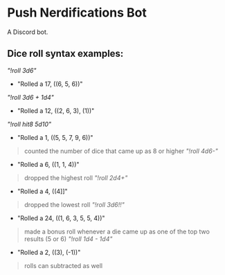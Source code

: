 # Push Nerdifications Bot
A Discord bot.

## Dice roll syntax examples:
*"!roll 3d6"*
* "Rolled a 17, ((6, 5, 6))"
>
*"!roll 3d6 + 1d4"*
* "Rolled a 12, ((2, 6, 3), (1))"
>
*"!roll hit8 5d10"*
* "Rolled a 1, ((5, 5, 7, 9, 6))"
> counted the number of dice that came up as 8 or higher
*"!roll 4d6-"*
* "Rolled a 6, ((1, 1, 4))"
> dropped the highest roll
*"!roll 2d4+"*
* "Rolled a 4, ((4]]"
> dropped the lowest roll
*"!roll 3d6!!"*
* "Rolled a 24, ((1, 6, 3, 5, 5, 4))"
> made a bonus roll whenever a die came up as one of the top two results (5 or 6)
*"!roll 1d4 - 1d4"*
* "Rolled a 2, ((3), (-1))"
> rolls can subtracted as well

